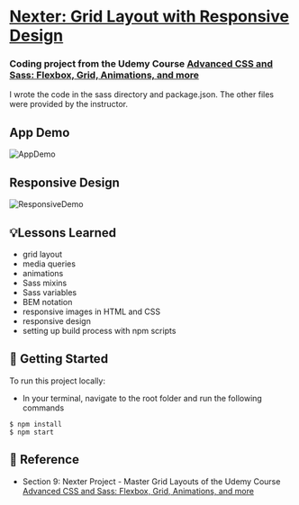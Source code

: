 # [Nexter: Grid Layout with Responsive Design](https://jacobgrisham.github.io/Grid-Layout-with-Responsive-Design/)
### Coding project from the Udemy Course [Advanced CSS and Sass: Flexbox, Grid, Animations, and more](https://www.udemy.com/course/advanced-css-and-sass/)
I wrote the code in the sass directory and package.json. The other files were provided by the instructor.

## App Demo
![AppDemo](img/appdemo.gif)

## Responsive Design
![ResponsiveDemo](img/respdemo.gif)

## 💡Lessons Learned
- grid layout
- media queries
- animations
- Sass mixins
- Sass variables
- BEM notation
- responsive images in HTML and CSS
- responsive design
- setting up build process with npm scripts

## 🚀 Getting Started
To run this project locally:
- In your terminal, navigate to the root folder and run the following commands
```
$ npm install
$ npm start
```

## 📣 Reference
- Section 9: Nexter Project - Master Grid Layouts of the Udemy Course [Advanced CSS and Sass: Flexbox, Grid, Animations, and more](https://www.udemy.com/course/advanced-css-and-sass/)